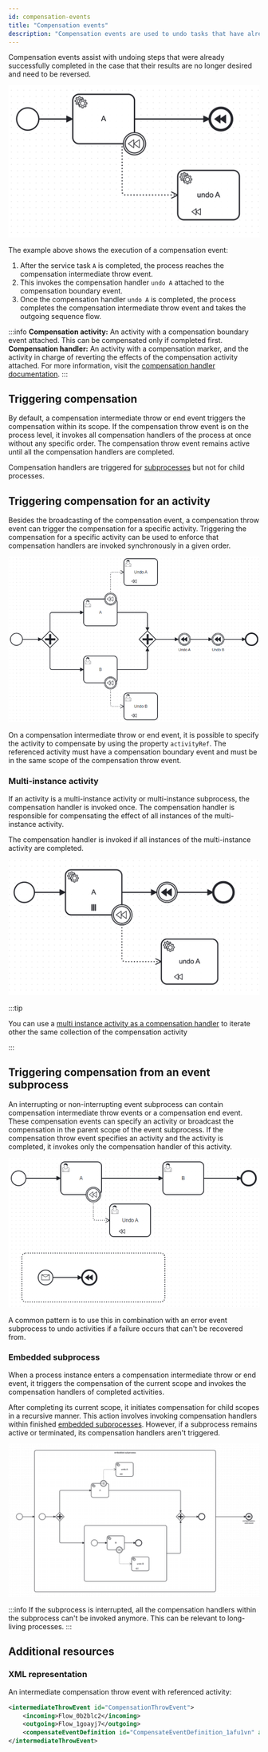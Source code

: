 ```yaml
---
id: compensation-events
title: "Compensation events"
description: "Compensation events are used to undo tasks that have already been executed."
---
```


Compensation events assist with undoing steps that were already successfully completed in the case that their results are no longer desired and need to be reversed.

![Process with compensation throw event](assets/compensation-throw-event.png)

The example above shows the execution of a compensation event:

1. After the service task `A` is completed, the process reaches the compensation intermediate throw event.
2. This invokes the compensation handler `undo A` attached to the compensation boundary event.
3. Once the compensation handler `undo A` is completed, the process completes the compensation intermediate throw event and takes the outgoing sequence flow.

:::info
**Compensation activity:** An activity with a compensation boundary event attached. This can be compensated only if completed first.  
**Compensation handler:** An activity with a compensation marker, and the activity in charge of reverting the effects of the compensation activity attached. For more information, visit the [compensation handler documentation](../compensation-handler/compensation-handler.md).
:::

## Triggering compensation

By default, a compensation intermediate throw or end event triggers the compensation within its scope. If the compensation throw event is on the process level, it invokes all compensation handlers of the process at once without any specific order. The compensation throw event remains active until all the compensation handlers are completed.

Compensation handlers are triggered for [subprocesses](#embedded-subprocess) but not for child processes.

## Triggering compensation for an activity

Besides the broadcasting of the compensation event, a compensation throw event can trigger the compensation for a specific activity. Triggering the compensation for a specific activity can be used to enforce that compensation handlers are invoked synchronously in a given order.

![Trigger compensation for a give activity](assets/compensation-activity-ref.png)

On a compensation intermediate throw or end event, it is possible to specify the activity to compensate by using the property `activityRef`. The referenced activity must have a compensation boundary event and must be in the same scope of the compensation throw event.

### Multi-instance activity

If an activity is a multi-instance activity or multi-instance subprocess, the compensation handler is invoked once. The compensation handler is responsible for compensating the effect of all instances of the multi-instance activity.

The compensation handler is invoked if all instances of the multi-instance activity are completed.

![Process with multi instance activity](assets/compensation-multi-instance-activity.png)

:::tip

You can use a [multi instance activity as a compensation handler](../compensation-handler/compensation-handler.md#multi-instance-activity-as-compensation-handler) to iterate other the same collection of the compensation activity

:::

## Triggering compensation from an event subprocess

An interrupting or non-interrupting event subprocess can contain compensation intermediate throw events or a compensation end event. These compensation events can specify an activity or broadcast the compensation in the parent scope of the event subprocess. If the compensation throw event specifies an activity and the activity is completed, it invokes only the compensation handler of this activity.

![Trigger compensation from an event subprocess](assets/compensation-event-subprocess.png)

A common pattern is to use this in combination with an error event subprocess to undo activities if a failure occurs that can't be recovered from.

### Embedded subprocess

When a process instance enters a compensation intermediate throw or end event, it triggers the compensation of the current scope and invokes the compensation handlers of completed activities.

After completing its current scope, it initiates compensation for child scopes in a recursive manner. This action involves invoking compensation handlers within finished [embedded subprocesses](/docs/components/modeler/bpmn/embedded-subprocesses/embedded-subprocesses.md). However, if a subprocess remains active or terminated, its compensation handlers aren't triggered.

![Process with embedded subprocesses](assets/compensation-embedded-subprocess.png)

:::info
If the subprocess is interrupted, all the compensation handlers within the subprocess can't be invoked anymore. This can be relevant to long-living processes.
:::

## Additional resources

### XML representation

An intermediate compensation throw event with referenced activity:

```xml
<intermediateThrowEvent id="CompensationThrowEvent">
    <incoming>Flow_0b2blc2</incoming>
    <outgoing>Flow_1goayj7</outgoing>
    <compensateEventDefinition id="CompensateEventDefinition_1afu1vn" activityRef="Task_A" />
</intermediateThrowEvent>
```
